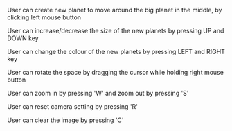 User can create new planet to move around the big planet in the middle, by clicking left mouse button

User can increase/decrease the size of the new planets by pressing UP and DOWN key

User can change the colour of the new planets by pressing LEFT and RIGHT key

User can rotate the space by dragging the cursor while holding right mouse button

User can zoom in by pressing 'W' and zoom out by pressing 'S'

User can reset camera setting by pressing 'R'

User can clear the image by pressing 'C'
